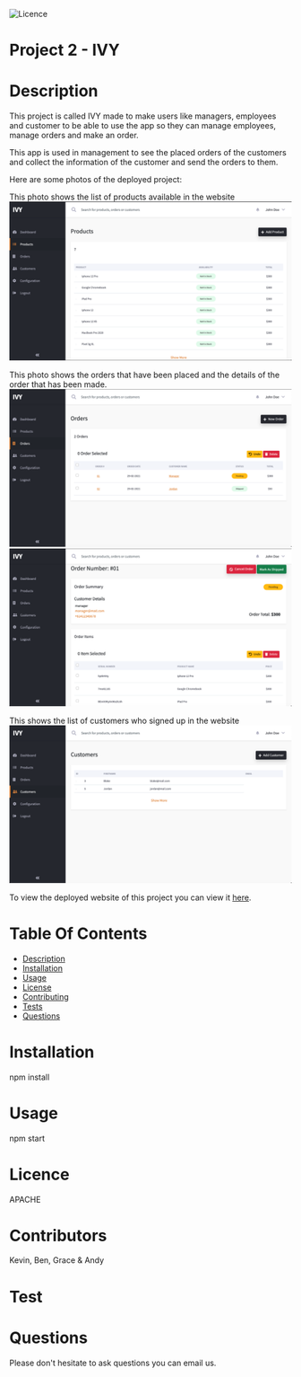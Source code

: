![Licence](https://img.shields.io/badge/LICENSEAPACHE-skyblue)
# Project 2 - IVY
# Description
This project is called IVY made to make users like managers, employees and customer to be able to use the app so they can manage employees, manage orders and make an order.

This app is used in management to see the placed orders of the customers and collect the information of the customer and send the orders to them. 

Here are some photos of the deployed project:

This photo shows the list of products available in the website
![products](./public/assets/images/products.png)

This photo shows the orders that have been placed and the details of the order that has been made.
![orders](./public/assets/images/orderlist.png)
![order-details](./public/assets/images/orderdetails.png)

This shows the list of customers who signed up in the website
![customers](./public/assets/images/customers.png)

To view the deployed website of this project you can view it [here](https://ivy-inventory-management.herokuapp.com/).
# Table Of Contents

  * [Description](#description)
  * [Installation](#installation)
  * [Usage](#usage)
  * [License](#license)
  * [Contributing](#contributing)
  * [Tests](#tests)
  * [Questions](#questions)
  
# Installation
npm install
# Usage
npm start
# Licence 
APACHE
# Contributors
Kevin, Ben, Grace & Andy
# Test 

# Questions 
Please don't hesitate to ask questions you can email us.